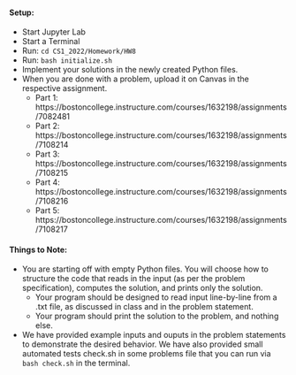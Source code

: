 #### Setup:
<ul>
	<li> Start Jupyter Lab</li>
	<li> Start a Terminal</li>
	<li> Run: <code>cd CS1_2022/Homework/HW8</code></li>
	<li> Run: <code>bash initialize.sh</code></li>
	<li> Implement your solutions in the newly created Python files.</li>
	<li> When you are done with a problem, upload it on Canvas in the respective assignment.
		<ul>
		<li> Part 1: https://bostoncollege.instructure.com/courses/1632198/assignments/7082481 </li>
		<li> Part 2: https://bostoncollege.instructure.com/courses/1632198/assignments/7108214 </li>
		<li> Part 3: https://bostoncollege.instructure.com/courses/1632198/assignments/7108215 </li>
		<li> Part 4: https://bostoncollege.instructure.com/courses/1632198/assignments/7108216 </li>
		<li> Part 5: https://bostoncollege.instructure.com/courses/1632198/assignments/7108217 </li>
		</ul>
	</li>
</ul>

#### Things to Note: 

<ul>
	<li> You are starting off with empty Python files. You will choose how to structure the code that reads in the input (as per the problem specification), computes the solution, and prints only the solution.
		<ul>
			<li>Your program should be designed to read input line-by-line from a .txt file, as discussed in class and in the problem statement.</li>
			<li>Your program should print the solution to the problem, and nothing else.</li>
		</ul>
	</li>
	<li>We have provided example inputs and ouputs in the problem statements to demonstrate the desired behavior. We have also provided small automated tests check.sh in some problems file that you can run via <code>bash check.sh</code> in the terminal.</li>
</ul>

